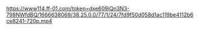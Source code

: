 https://www114.ff-01.com/token=dxe609iQn3N3-798NWfdBQ/1666638069/38.25.0.0/77/1/24/7fd9f50d058d1ac119be4112b6ce8241-720p.mp4
